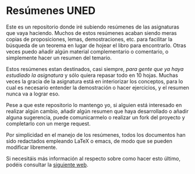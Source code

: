 # Resúmenes UNED

Este es un repositorio donde iré subiendo resúmenes de las asignaturas que
vaya haciendo. Muchos de estos resúmenes acaban siendo meras copias de
proposiciones, lemas, demostraciones, etc. para facilitar la búsqueda de un
teorema en lugar de hojear el libro para encontrarlo. Otras veces puedo añadir
algún material complementario o comentario, o simplemente hacer un resumen del
temario.

Estos resúmenes estan destinados, casi siempre, *para gente que ya haya
estudiado la asignatura* y sólo quiera repasar todo en 10 hojas. Muchas veces la
gracia de la asignatura está en interiorizar los conceptos, para lo cual es
necesario entender la demostración o hacer ejercicios, y el resumen nunca va a
lograr eso.

Pese a que este repositorio lo mantengo yo, si alguien está interesado en 
realizar algún cambio, añadir algún resumen que haya desarrollado o añadir alguna sugerencia,
 puede comunicarmelo o 
realizar un fork del proyecto y completarlo con un merge request.

Por simplicidad en el manejo de los resúmenes, todos los documentos han sido
redactados empleando LaTeX o emacs, de modo 
que se pueden modificar libremente. 

Si necesitáis más información al respecto sobre como hacer esto último, podéis 
consultar la [siguiente web](https://docs.gitlab.com/ee/workflow/forking_workflow.html).


